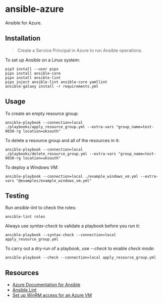 # ansible-azure

Ansible for Azure.

## Installation

> Create a Service Principal in Azure to run Ansible operations.

To set up Ansible on a Linux system:

    pip3 install --user pipx
    pipx install ansible-core
    pipx install ansible-lint
    pipx inject ansible-lint ansible-core yamllint
    ansible-galaxy install -r requirements.yml

## Usage

To create an empty resource group:

    ansible-playbook --connection=local ./playbooks/apply_resource_group.yml --extra-vars "group_name=test-0030-rg location=uksouth"

To delete a resource group and all of the resources in it:

    ansible-playbook --connection=local ./playbooks/delete_resource_group.yml --extra-vars "group_name=test-0030-rg location=uksouth"

To deploy a Windows VM:

    ansible-playbook --connection=local ./example_windows_vm.yml --extra-vars "@examples/example_windows_vm.yml"

## Testing

Run *ansible-lint* to check the roles:

    ansible-lint roles

Always use *syntax-check* to validate a playbook before you run it:

    ansible-playbook --syntax-check --connection=local apply_resource_group.yml

To carry out a dry-run of a playbook, use *--check* to enable *check mode*:

    ansible-playbook --check --connection=local apply_resource_group.yml

## Resources

- [Azure Documentation for Ansible](https://docs.microsoft.com/en-us/azure/developer/ansible/)
- [Ansible Lint](https://ansible-lint.readthedocs.io/en/latest/usage.html)
- [Set up WinRM access for an Azure VM](https://docs.microsoft.com/en-us/azure/virtual-machines/windows/winrm)
